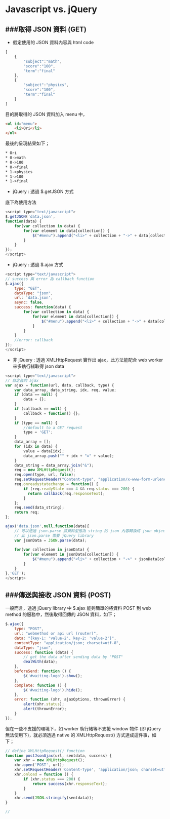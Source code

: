 # Javascript vs. jQuery

<script type="text/javascript" src="gitbook/app.js"></script>
<script type="text/javascript" src="js/general.js"></script>

###取得 JSON 資料 (GET)
---
* 假定使用的 JSON 資料內容與 html code

```Javascript
[
	{
		"subject":"math",
		"score":"100",
		"term":"final"
	},
	{
		"subject":"physics",
		"score":"100",
		"term":"final"
	}
]
```

目的將取得的 JSON 資料加入 menu 中，

```Html
<ul id="menu">
	<li>Ori</li>
</ul>
```

最後的呈現結果如下；

```Html
* Ori
* 0->math
* 0->100
* 0->final
* 1->physics
* 1->100
* 1->final
```

* jQuery : 透過 $.getJSON 方式

底下為使用方法

```Javascript
<script type="text/javascript">
$.getJSON('data.json', 
function(data) {
	for(var collection in data) {
		for(var element in data[collection]) {
			$("#menu").append("<li>" + collection + "->" + data[collection][element] + "</li>");
		}
	}
});
</script>
```

* jQuery : 透過 $.ajax 方式

```Javascript
<script type="text/javascript">
// success 與 error 為 callback function
$.ajax({
	type: "GET",
	dataType: "json",
	url: 'data.json',
	async: false,
	success: function(data) {
		for(var collection in data) {
			for(var element in data[collection]) {
				$("#menu").append("<li>" + collection + "->" + data[collection][element] + "</li>");
			}
		}
	}
	//error: callback
});
</script>
```

* 非 jQuery : 透過 XMLHttpRequest 實作出 ajax，此方法能配合 web worker 來多執行緒取得 json data

```Javascript
<script type="text/javascript">
// 自定義的 ajax
var ajax = function(url, data, callback, type) {
	var data_array, data_string, idx, req, value;
	if (data == null) {
		data = {};
	}
	if (callback == null) {
		callback = function() {};
	}
	if (type == null) {
		//default to a GET request
		type = 'GET';
	}
	data_array = [];
	for (idx in data) {
		value = data[idx];
		data_array.push("" + idx + "=" + value);
	}
	data_string = data_array.join("&");
	req = new XMLHttpRequest();
	req.open(type, url, false);
	req.setRequestHeader("Content-type", "application/x-www-form-urlencoded");
	req.onreadystatechange = function() {
		if (req.readyState === 4 && req.status === 200) {
		  return callback(req.responseText);
		}
	};
	req.send(data_string);
	return req;
};

ajax('data.json',null,function(data){
	// 可以透過 json.parse 將資料型態為 string 的 json 內容轉換成 json object
    // 此 json.parse 需要 jQuery library
	var jsonData = JSON.parse(data);
    
	for(var collection in jsonData) {
		for(var element in jsonData[collection]) {
			$("#menu").append("<li>" + collection + "->" + jsonData[collection][element] + "</li>");
		}
	}
},'GET');
</script>
```

###傳送與接收 JSON 資料 (POST)
---

一般而言，透過 jQuery library 中 $.ajax 能夠簡單的將資料 POST 到 web method 的服務中，然後取得回傳的 JSON 資料，如下；

```Javascript
$.ajax({
    type: "POST",
    url: "webmethod or api url (router)",
    data: "{key-1: 'value-2', key-2: 'value-2'}",
    contentType: "application/json; charset=utf-8",
    dataType: "json",
    success: function (data) {
        // get the data after sending data by "POST"
        dealWith(data);
    },
    beforeSend: function () {
        $('#waiting-logo').show();
    },
    complete: function () {
        $('#waiting-logo').hide();
    },
    error: function (xhr, ajaxOptions, thrownError) {
        alert(xhr.status);
        alert(thrownError);
    }
});
```

但在一些不支援的環境下，如 worker 執行緒等不支援 window 物件 (即 jQuery 無法使用下)，就必須透過 native 的 XMLHttpRequest() 方式達成這件事，如下；

```Javascript
// define XMLHttpRequest() function
function postJsonAjax(url, sentdata, success) {
    var xhr = new XMLHttpRequest();
    xhr.open('POST', url);
    xhr.setRequestHeader('Content-Type', 'application/json; charset=utf-8');
    xhr.onload = function () {
        if (xhr.status === 200) {
            return success(xhr.responseText);
        }
    }
    xhr.send(JSON.stringify(sentdata));
}

//
```


